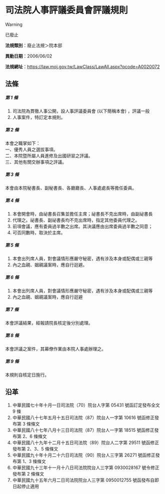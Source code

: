 # 司法院人事評議委員會評議規則


> [!WARNING]
> 已廢止


**法規類別**：廢止法規＞院本部

**異動日期**：2006/06/02  

**法規網址**：https://law.moj.gov.tw/LawClass/LawAll.aspx?pcode=A0020072



## 法條
##### 第 1 條
1. 司法院為貫徹人事公開，設人事評議委員會 (以下簡稱本會) ，評議一般
1. 人事案件，特訂定本規則。

##### 第 2 條
本會之職掌如下：  
一、優秀人員之選拔事項。  
二、本院暨所屬人員進修及出國研習之評議。  
三、其他有關交辦事項之評議。

##### 第 3 條
本會由本院秘書長、副秘書長、各廳廳長、人事處處長等擔任委員。

##### 第 4 條
1. 本會開會時，由祕書長召集並擔任主席；祕書長不克出席時，由副祕書長
1. 代理之。祕書長、副祕書長均不克出席時，指定其他委員代理之。
1. 前項會議，應有委員過半數之出席。其決議應由出席委員過半數之同意；
1. 可否同數時，取決於主席。

##### 第 5 條
1. 本會出列席人員，對會議情形應嚴守秘密，遇有涉及本身或配偶或三親等
1. 內之血親、姻親議案時，應自行迴避。

##### 第 6 條
1. 本會出列席人員，對會議情形應嚴守秘密，遇有涉及本身或配偶或三親等
1. 內之血親、姻親議案時，應自行迴避

##### 第 7 條
本會評議結果，經報請院長核定後分別處理。

##### 第 8 條
本會評議之案件，其幕僚作業由本院人事處辦理之。

##### 第 9 條
本規則自核定日施行。

## 沿革
1. 中華民國七十年十月一日司法院（70）院台人字第 05431  號函訂定發布全文 9  條
1. 中華民國八十七年五月十五日司法院（87）院台人一字第 10616  號函修正發布第 3  條條文
1. 中華民國八十七年八月十三日司法院（87）院台人一字第 18515  號函修正發布第 2、6 條條文
1. 中華民國八十九年十二月十五日司法院（89）院台人二字第 29511  號函修正發布第 2、3、5  條條文
1. 中華民國九十年十月二十六日司法院（90）院台人三字第 26271  號函修正發布第 1、3 條條文
1. 中華民國九十三年十一月十八日司法院院台人三字第 0930028167 號令修正發布第 2  條條文
1. 中華民國九十五年六月二日司法院院台人三字第 0950012755 號函發布自即日起停止適用
